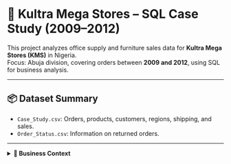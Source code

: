 
# 🧾 Kultra Mega Stores – SQL Case Study (2009–2012)

This project analyzes office supply and furniture sales data for **Kultra Mega Stores (KMS)** in Nigeria.  
Focus: Abuja division, covering orders between **2009 and 2012**, using SQL for business analysis.

---

## 📦 Dataset Summary

- `Case_Study.csv`: Orders, products, customers, regions, shipping, and sales.
- `Order_Status.csv`: Information on returned orders.

---

<details>
<summary><strong>🎯 Business Context</strong></summary>

Kultra Mega Stores serves three types of customers:

- Individual Consumers  
- Small Businesses (Retail)  
- Large Corporations (Wholesale)  

I am a **Business Intelligence Analyst** helping the Abuja branch use its data to answer operational and customer questions. The data was provided in CSV format and imported into a SQL Server database table

---

<details>
<summary><strong>📊 Business Questions Answered with SQL</strong></summary>

### 📌 Case Scenario I
1. Which product category had the highest sales?  

2. What are the Top 3 and Bottom 3 regions in terms of sales?  

3. What were the total sales of appliances in Ontario?  

4. What should KMS do to increase revenue from the bottom 10 customers?  

5. Which shipping method cost the most?

### 📌 Case Scenario II
6. Who are the most valuable customers and what do they typically purchase?  

7. Which small business customer had the highest sales?  

8. Which corporate customer placed the most number of orders between 2009–2012?  

9. Which consumer customer was the most profitable?  

10. Which customer returned items, and what segment do they belong to?  

11. Did KMS appropriately spend shipping costs based on order priority?

</details>

---

## 🧾 SQL Queries & Outputs

```sql
-- 1. Product Category with the Highest Sales
SELECT TOP 1 [Product_Category],
SUM(Sales) AS Total_Sales
FROM case_study
GROUP BY [Product_Category]
ORDER BY Total_Sales DESC;
```



```sql
-- 2. Top 3 and Bottom 3 Regions by Sales
---Top 3 Regions
SELECT TOP 3 Region,
SUM(Sales) AS Total_Sales
FROM case_study
GROUP BY Region
ORDER BY Total_Sales DESC;

---Bottom 3 Regions
SELECT TOP 3 Region,
SUM(Sales) AS Total_Sales
FROM case_study
GROUP BY Region
ORDER BY Total_Sales ASC;
```

```sql
-- 3. Total Sales of Appliances in Ontario
SELECT Region, Product_Sub_Category, SUM (Sales) AS [Total_Sales]
FROM Case_Study
WHERE Region = 'Ontario' AND Product_Sub_Category = 'Appliances'
GROUP BY Region, Product_Sub_Category
```

```sql
-- 4. What should KMS do to increase revenue from the bottom 10 customers?  
SELECT TOP 10 [Customer_Name],
SUM(sales) AS Total_Sales
FROM Case_Study
GROUP BY [Customer_Name]
ORDER BY Total_Sales ASC;
```

```sql
-- 5. Which shipping method cost the most?
SELECT Ship_Mode, SUM(Shipping_Cost) AS Total_Shipping_Cost
FROM Case_Study
GROUP BY Ship_Mode
ORDER BY Total_Shipping_Cost DESC;
```

```sql
-- 6. Who are the most valuable customers and what do they typically purchase?  
-- Step 1: Get total sales by customer and category
WITH CustomerCategorySales AS (
SELECT Customer_Name,Product_Category,
SUM(Sales) AS Category_Sales
FROM Case_Study
GROUP BY Customer_Name, Product_Category),
-- Step 2: Rank each category per customer (most sales first)
RankedCategories AS (
SELECT *, ROW_NUMBER() OVER (
PARTITION BY Customer_Name
ORDER BY Category_Sales DESC) AS rn
FROM CustomerCategorySales),
-- Step 3: Get total sales per customer (for top 5)
CustomerTotals AS (
SELECT Customer_Name, SUM(Category_Sales) AS Total_Sales
FROM CustomerCategorySales
GROUP BY Customer_Name),
-- Step 4: Top 5 customers by total sales
Top5Customers AS (
SELECT TOP 5 * FROM CustomerTotals
ORDER BY Total_Sales DESC)
-- Step 5: Join to get each top customer's top product category
SELECT 
rc.Customer_Name,
rc.Product_Category AS Top_Product_Category,
rc.Category_Sales,
t5.Total_Sales
FROM RankedCategories rc
JOIN Top5Customers t5 ON rc.Customer_Name = t5.Customer_Name
WHERE rc.rn = 1
ORDER BY t5.Total_Sales DESC;
```

```sql
-- 7. Which small business customer had the highest sales? 
SELECT TOP 1 Customer_Name, SUM(Sales) AS Total_Sales
FROM Case_Study
WHERE Customer_Segment = 'Small Business'
GROUP BY Customer_Name
ORDER BY Total_Sales DESC;
```

```sql
-- 8. Which corporate customer placed the most number of orders in 2009-2012?
SELECT TOP 1 Customer_Name, COUNT(DISTINCT Order_ID) AS Number_Of_Orders
FROM Case_Study
WHERE Customer_Segment = 'Corporate'
GROUP BY Customer_Name
ORDER BY Number_Of_Orders DESC;
```

```sql
-- 9.  Which consumer customer was the most profitable?  
SELECT TOP 1 Customer_Name, SUM(Profit) AS Total_Profit
FROM Case_Study
WHERE Customer_Segment = 'Consumer'
GROUP BY Customer_Name
ORDER BY Total_Profit DESC;
```

```sql
-- 10. Which customer returned items, and what segment do they belong to?  SELECT DISTINCT 
    cs.[Customer_Name],
    cs.[Customer_Segment]
FROM Case_Study cs
INNER JOIN 
Order_Status os ON cs.[Order_ID] = os.[Order_ID]
WHERE os.[Status] = 'Returned';
```

```sql
-- 11. Did KMS appropriately spend shipping costs based on order priority?
WITH EvaluatedOrders AS (
SELECT Order_ID, Customer_Name, Order_Priority, Ship_Mode, Shipping_Cost, 
Order_Date, Ship_Date,
DATEDIFF(DAY, Order_Date, Ship_Date) AS Shipping_Delay,
CASE 
WHEN Order_Priority IN ('Low', 'Medium') AND Ship_Mode = 'Express Air' 
THEN 'Unnecessary Express'
WHEN Order_Priority IN ('High', 'Critical') AND Ship_Mode = 'Delivery Truck' 
THEN 'Slow for Urgent Order'
ELSE 'Appropriate' END AS Shipping_Evaluation
FROM Case_Study)

SELECT Shipping_Evaluation,
COUNT(DISTINCT Order_ID) AS Order_Count,
SUM(Shipping_Cost) AS Total_Shipping_Cost,
AVG(Shipping_Cost) AS Average_Shipping_Cost,
AVG(Shipping_Delay) AS Average_Shipping_Delay
FROM EvaluatedOrders
GROUP BY Shipping_Evaluation
ORDER BY Order_Count DESC;
```


---

<details>
<summary><strong>📈 Key Insights & Answers</strong></summary>

- **Technology** was the highest-selling product category.  
- **Express Air** was the most expensive shipping method; however, many low-priority orders used it unnecessarily.  
- **Emily Phan** was the most valuable and profitable customer (Tech-focused).  
- **Dennis Kane** had the highest small business sales.  
- **Adam Hart** placed the most corporate orders (18 total).  
- **Over 800 orders** had mismatched shipping vs priority, costing KMS ₦25,000+.  
- Most returns came from **Consumer** and **Small Business** segments.

🔎 **Suggestions:**
- Match shipping method to order priority to save cost.  
- Increase revenue from bottom customers using campaigns or bundles.  
- Focus marketing on top regions and best-performing categories.  
- Track and reduce product returns.

</details>

---

## 💻 Tools Used

- SQL Server (SQL Server Management Studio 20)  
- Excel (for dataset review)  
- GitHub (for portfolio sharing)

---

## 👤 About Me

**Victor Adesoye**  
Business Intelligence & Data Analyst  
📧 victoradesoye@gmail.com  
🌍 [LinkedIn](https://linkedin.com/in/victor-adesoye)
